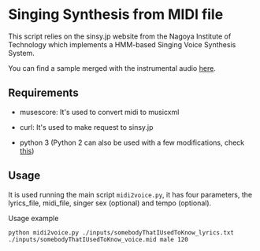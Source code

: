 # Singing Synthesis from MIDI file

This script relies on the sinsy.jp website from the Nagoya Institute of Technology which implements a HMM-based Singing Voice Synthesis System.

You can find a sample merged with the instrumental audio [here](https://soundcloud.com/mathias-gatti/somebody-that-i-used-to-know-sinsy-synthetic-voice).

## Requirements
- musescore: It's used to convert midi to musicxml

- curl: It's used to make request to sinsy.jp

- python 3 (Python 2 can also be used with a few modifications, check [this](https://github.com/mathigatti/midi2voice/commit/94bd363bc887fbc8b3206d318a01a2ba77e970d5))

## Usage
It is used running the main script `midi2voice.py`, it has four parameters, the lyrics_file, midi_file, singer sex (optional) and tempo (optional).

Usage example

```
python midi2voice.py ./inputs/somebodyThatIUsedToKnow_lyrics.txt ./inputs/somebodyThatIUsedToKnow_voice.mid male 120
```
